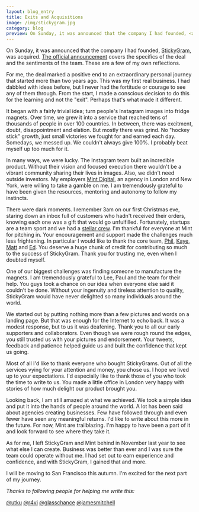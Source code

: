 ```yaml
---
layout: blog_entry
title: Exits and Acquisitions
image: /img/stickygram.jpg
category: blog
preview: On Sunday, it was announced that the company I had founded, <a href="http://stickygram.com">StickyGram</a>, was acquired. <a href="http://mintdigital.com/blog/photobox_stickygram">The official announcement</a> covers the specifics of the deal and the sentiments of the team. These are a few of my reflections. <br> <br> For me, the deal marked a positive end to an extraordinary personal journey that began more than two years ago. This was my first real business. I had dabbled with ideas before, but I never had the fortitude or courage to see any of them through. From the start, I made a conscious decision to do this for the learning and not the "exit". Perhaps that's what made it different.
---
```


On Sunday, it was announced that the company I had founded, [StickyGram](http://stickygram.com), was acquired. [The official announcement](http://mintdigital.com/blog/photobox_stickygram) covers the specifics of the deal and the sentiments of the team. These are a few of my own reflections.

For me, the deal marked a positive end to an extraordinary personal journey that started more than two years ago. This was my first real business. I had dabbled with ideas before, but I never had the fortitude or courage to see any of them through. From the start, I made a conscious decision to do this for the learning and not the "exit". Perhaps that's what made it different.

It began with a fairly trivial idea; turn people's Instagram images into fridge magnets. Over time, we grew it into a service that reached tens of thousands of people in over 100 countries. In between, there was excitment, doubt, disappointment and elation. But mostly there was grind. No "hockey stick" growth, just small victories we fought for and earned each day. Somedays, we messed up. We couldn't always give 100%. I probably beat myself up too much for it.

In many ways, we were lucky. The Instagram team built an incredible product. Without their vision and focused execution there wouldn't be a vibrant community sharing their lives in images. Also, we didn't need outside investors. My employers [Mint Digital](http://mintdigital), an agency in London and New York, were willing to take a gamble on me. I am tremendously grateful to have been given the resources, mentoring and autonomy to follow my instincts.

There were dark moments. I remember 3am on our first Christmas eve, staring down an inbox full of customers who hadn't received their orders, knowing each one was a gift that would go unfulfilled. Fortunately, startups are a team sport and we had a [stellar crew](http://mintdigital.com/people). I'm thankful for everyone at Mint for pitching in. Your encouragement and support made the challenges much less frightening. In particular I would like to thank the core team, [Phil](http://twitter.com/philnash), [Kaye](http://twitter.com/pavedwithgold), [Matt](http://twitter.com/mattboxs) and [Ed](http://twitter.com/eellson). You deserve a huge chunk of credit for contributing so much to the success of StickyGram. Thank you for trusting me, even when I doubted myself. 

One of our biggest challenges was finding someone to manufacture the magnets. I am tremendously grateful to Lee, Paul and the team for their help. You guys took a chance on our idea when everyone else said it couldn't be done. Without your ingenuity and tireless attention to quality, StickyGram would have never delighted so many individuals around the world.

We started out by putting nothing more than a few pictures and words on a landing page. But that was enough for the Internet to echo back. It was a modest response, but to us it was deafening. Thank you to all our early supporters and collaborators. Even though we were rough round the edges, you still trusted us with your pictures and endorsement. Your tweets, feedback and patience helped guide us and built the confidence that kept us going.

Most of all I'd like to thank everyone who bought StickyGrams. Out of all the services vying for your attention and money, you chose us. I hope we lived up to your expectations. I'd especially like to thank those of you who took the time to write to us. You made a little office in London very happy with stories of how much delight our product brought you.

Looking back, I am still amazed at what we achieved. We took a simple idea and put it into the hands of people around the world. A lot has been said about agencies creating businesses. Few have followed through and even fewer have seen any meaningful returns. I'd like to write about this more in the future. For now, Mint are trailblazing. I'm happy to have been a part of it and look forward to see where they take it.

As for me, I left StickyGram and Mint behind in November last year to see what else I can create. Business was better than ever and I was sure the team could operate without me. I had set out to earn experience and confidence, and with StickyGram, I gained that and more. 

I will be moving to San Francisco this autumn. I'm excited for the next part of my journey.

_Thanks to following people for helping me write this:_

[@utku](http://twitter.com/utku) 
[@r4vi](http://twitter.com/r4vi)
[@glasschance](http://twitter.com/glasschance)
[@jamesmitchell](https://twitter.com/jamescmitchell)
